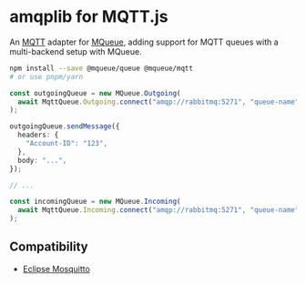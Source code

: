 # amqplib for MQTT.js

An [MQTT](https://github.com/mqttjs/MQTT.js) adapter for
[MQueue](https://github.com/domwebber/mqueue/blob/main/packages/queue/README.md),
adding support for MQTT queues with a multi-backend setup with MQueue.

```bash
npm install --save @mqueue/queue @mqueue/mqtt
# or use pnpm/yarn
```

```ts
const outgoingQueue = new MQueue.Outgoing(
  await MqttQueue.Outgoing.connect("amqp://rabbitmq:5271", "queue-name"),
);

outgoingQueue.sendMessage({
  headers: {
    "Account-ID": "123",
  },
  body: "...",
});

// ...

const incomingQueue = new MQueue.Incoming(
  await MqttQueue.Incoming.connect("amqp://rabbitmq:5271", "queue-name"),
);
```

## Compatibility

- [Eclipse Mosquitto](https://mosquitto.org)
